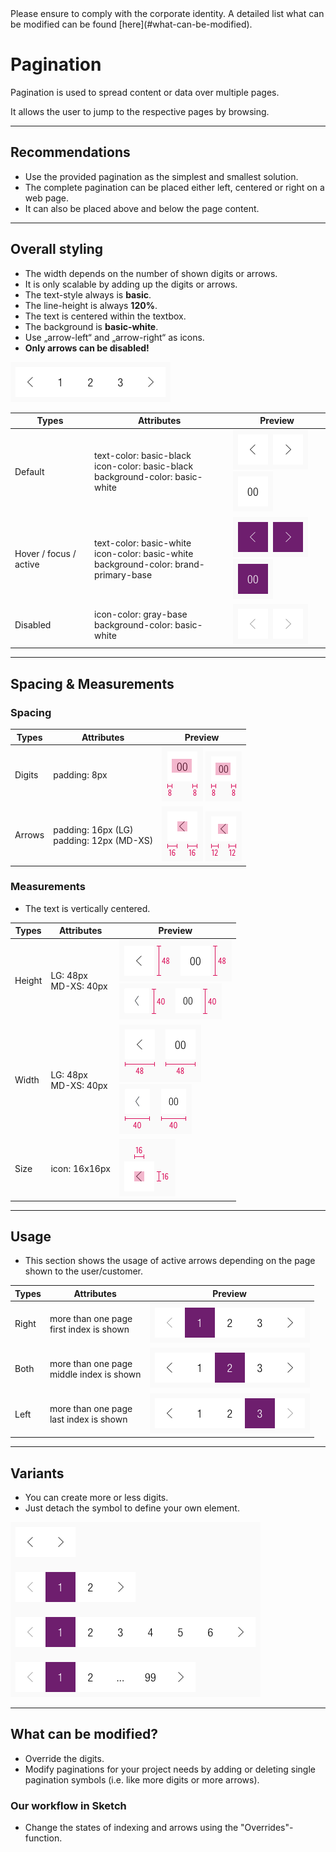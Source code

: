<AlertInfo alertHeadline="Modifiable">
Please ensure to comply with the corporate identity. A detailed list what can be modified can be found [here](#what-can-be-modified).
</AlertInfo>

# Pagination

Pagination is used to spread content or data over multiple pages.

It allows the user to jump to the respective pages by browsing.

---

## Recommendations

- Use the provided pagination as the simplest and smallest solution.
- The complete pagination can be placed either left, centered or right on a web page.
- It can also be placed above and below the page content.

---

## Overall styling

- The width depends on the number of shown digits or arrows.
- It is only scalable by adding up the digits or arrows.
- The text-style always is **basic**.
- The line-height is always **120%**.
- The text is centered within the textbox.
- The background is **basic-white**.
- Use „arrow-left“ and „arrow-right“ as icons.
- **Only arrows can be disabled!**

![pagination overview](assets/overall@1x.png)

| Types | Attributes | Preview |
|---|---|---|
| Default | text-color: basic-black <br> icon-color: basic-black <br> background-color: basic-white | ![default arrow](assets/status/arrow/default@1x.png)![default digit](assets/status/digit/default@1x.png) |
| Hover / focus / active | text-color: basic-white <br> icon-color: basic-white <br> background-color: brand-primary-base | ![hover-focus-active arrow](assets/status/arrow/active-hover-focus@1x.png)![hover-focus-active digit](assets/status/digit/active-hover-focus@1x.png) |
| Disabled | icon-color: gray-base <br> background-color: basic-white | ![disabled arrow](assets/status/arrow/disabled@1x.png) |

---

## Spacing & Measurements

### Spacing

| Types | Attributes | Preview |
|---|---|---|
| Digits | padding: 8px | ![digit: LG](assets/measurements/LG/digit/horizontal-spacing@1x.png) ![digit: MD-XS](assets/measurements/MD-XS/digit/horizontal-spacing@1x.png) |
| Arrows | padding: 16px (LG)<br> padding: 12px (MD-XS) | ![arrow: LG](assets/measurements/LG/arrow/horizontal-spacing@1x.png) ![arrow: MD-XS](assets/measurements/MD-XS/arrow/horizontal-spacing@1x.png) |

### Measurements

- The text is vertically centered.

| Types | Attributes | Preview |
|---|---|---|
| Height | LG: 48px <br> MD-XS: 40px | ![height: LG](assets/measurements/LG/height@1x.png)<br> ![height: MD-XS](assets/measurements/MD-XS/height@1x.png) |
| Width | LG: 48px <br> MD-XS: 40px | ![width: LG](assets/measurements/LG/width@1x.png)<br> ![width: MD-XS](assets/measurements/MD-XS/width@1x.png) |
| Size | icon: 16x16px| ![icon-size](assets/measurements/icon-size@1x.png) |

---

## Usage

- This section shows the usage of active arrows depending on the page shown to the user/customer.

| Types | Attributes | Preview |
|---|---|---|
| Right | more than one page <br>first index is shown | ![pagination right arrow](assets/usage/right-active@1x.png) |
| Both | more than one page <br> middle index is shown | ![pagination both arrow](assets/usage/both-active@1x.png) |
| Left | more than one page <br> last index is shown | ![pagination left arrow](assets/usage/left-active@1x.png)|

---

## Variants

- You can create more or less digits.
- Just detach the symbol to define your own element.

![pagination overview of variants](assets/variants/overview@1x.png)

---

## What can be modified?

- Override the digits.
- Modify paginations for your project needs by adding or deleting single pagination symbols (i.e. like more digits or more arrows).

### Our workflow in Sketch

- Change the states of indexing and arrows using the "Overrides"-function.
